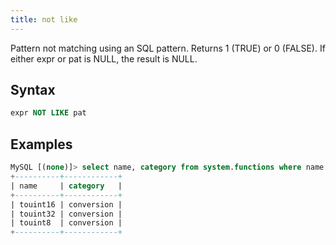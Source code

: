 ```yaml
---
title: not like
---
```


Pattern not matching using an SQL pattern. Returns 1 (TRUE) or 0 (FALSE). If either expr or pat is NULL, the result is NULL.

## Syntax

```sql
expr NOT LIKE pat 
```

## Examples

```sql
MySQL [(none)]> select name, category from system.functions where name like 'tou%' and name not like '%64' order by name;
+----------+------------+
| name     | category   |
+----------+------------+
| touint16 | conversion |
| touint32 | conversion |
| touint8  | conversion |
+----------+------------+
```